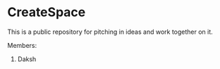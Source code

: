 # CreateSpace
This is a public repository for pitching in ideas and work together on it.

Members:

1. Daksh
